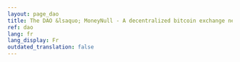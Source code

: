```yaml
---
layout: page_dao
title: The DAO &lsaquo; MoneyNull - A decentralized bitcoin exchange network
ref: dao
lang: fr
lang_display: Fr
outdated_translation: false
---
```

